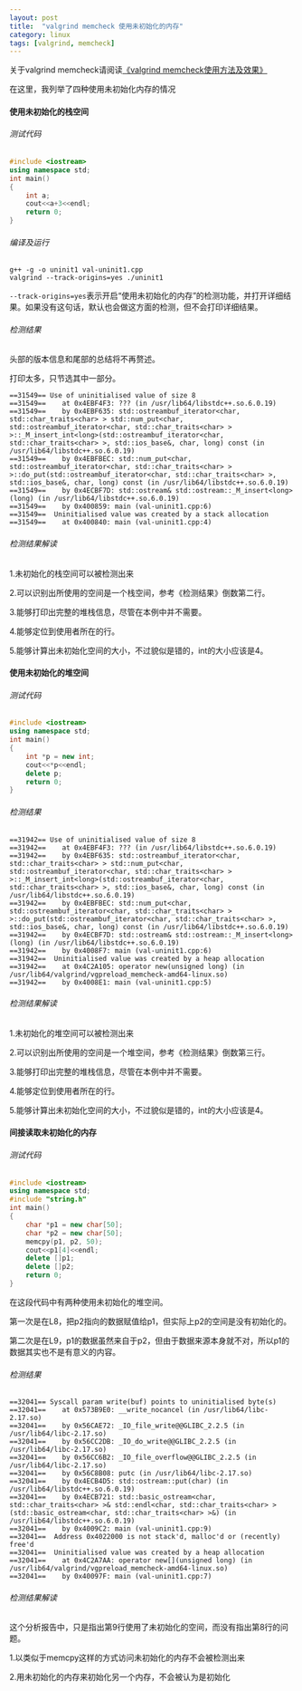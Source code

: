 ```yaml
---
layout: post
title:  "valgrind memcheck 使用未初始化的内存"
category: linux
tags: [valgrind, memcheck]
---
```


关于valgrind memcheck请阅读[《valgrind memcheck使用方法及效果》](/linux/2016-02/valgrind-memcheck.html)

在这里，我列举了四种使用未初始化内存的情况

#### 使用未初始化的栈空间

<!-- more -->

###### 测试代码

```c++
#include <iostream>
using namespace std;
int main()
{
    int a;
    cout<<a+3<<endl;
    return 0;
}
```
###### 编译及运行

```
g++ -g -o uninit1 val-uninit1.cpp
valgrind --track-origins=yes ./uninit1
```

`--track-origins=yes`表示开启“使用未初始化的内存”的检测功能，并打开详细结果。如果没有这句话，默认也会做这方面的检测，但不会打印详细结果。

###### 检测结果

头部的版本信息和尾部的总结将不再赘述。

打印太多，只节选其中一部分。

```
==31549== Use of uninitialised value of size 8
==31549==    at 0x4EBF4F3: ??? (in /usr/lib64/libstdc++.so.6.0.19)
==31549==    by 0x4EBF635: std::ostreambuf_iterator<char, std::char_traits<char> > std::num_put<char, std::ostreambuf_iterator<char, std::char_traits<char> > >::_M_insert_int<long>(std::ostreambuf_iterator<char, std::char_traits<char> >, std::ios_base&, char, long) const (in /usr/lib64/libstdc++.so.6.0.19)
==31549==    by 0x4EBFBEC: std::num_put<char, std::ostreambuf_iterator<char, std::char_traits<char> > >::do_put(std::ostreambuf_iterator<char, std::char_traits<char> >, std::ios_base&, char, long) const (in /usr/lib64/libstdc++.so.6.0.19)
==31549==    by 0x4ECBF7D: std::ostream& std::ostream::_M_insert<long>(long) (in /usr/lib64/libstdc++.so.6.0.19)
==31549==    by 0x400859: main (val-uninit1.cpp:6)
==31549==  Uninitialised value was created by a stack allocation
==31549==    at 0x400840: main (val-uninit1.cpp:4)
```

###### 检测结果解读

1.未初始化的栈空间可以被检测出来

2.可以识别出所使用的空间是一个栈空间，参考《检测结果》倒数第二行。

3.能够打印出完整的堆栈信息，尽管在本例中并不需要。

4.能够定位到使用者所在的行。

5.能够计算出未初始化空间的大小，不过貌似是错的，int的大小应该是4。

#### 使用未初始化的堆空间

###### 测试代码

```c++
#include <iostream>
using namespace std;
int main()
{
    int *p = new int;
    cout<<*p<<endl;
    delete p;
    return 0;
}
```
###### 检测结果

```
==31942== Use of uninitialised value of size 8
==31942==    at 0x4EBF4F3: ??? (in /usr/lib64/libstdc++.so.6.0.19)
==31942==    by 0x4EBF635: std::ostreambuf_iterator<char, std::char_traits<char> > std::num_put<char, std::ostreambuf_iterator<char, std::char_traits<char> > >::_M_insert_int<long>(std::ostreambuf_iterator<char, std::char_traits<char> >, std::ios_base&, char, long) const (in /usr/lib64/libstdc++.so.6.0.19)
==31942==    by 0x4EBFBEC: std::num_put<char, std::ostreambuf_iterator<char, std::char_traits<char> > >::do_put(std::ostreambuf_iterator<char, std::char_traits<char> >, std::ios_base&, char, long) const (in /usr/lib64/libstdc++.so.6.0.19)
==31942==    by 0x4ECBF7D: std::ostream& std::ostream::_M_insert<long>(long) (in /usr/lib64/libstdc++.so.6.0.19)
==31942==    by 0x4008F7: main (val-uninit1.cpp:6)
==31942==  Uninitialised value was created by a heap allocation
==31942==    at 0x4C2A105: operator new(unsigned long) (in /usr/lib64/valgrind/vgpreload_memcheck-amd64-linux.so)
==31942==    by 0x4008E1: main (val-uninit1.cpp:5)
```

###### 检测结果解读

1.未初始化的堆空间可以被检测出来

2.可以识别出所使用的空间是一个堆空间，参考《检测结果》倒数第三行。

3.能够打印出完整的堆栈信息，尽管在本例中并不需要。

4.能够定位到使用者所在的行。

5.能够计算出未初始化空间的大小，不过貌似是错的，int的大小应该是4。

#### 间接读取未初始化的内存

###### 测试代码

```c++
#include <iostream>
using namespace std;
#include "string.h"
int main()
{
    char *p1 = new char[50];
    char *p2 = new char[50];
    memcpy(p1, p2, 50);
    cout<<p1[4]<<endl;
    delete []p1;
    delete []p2;
    return 0;
}
```

在这段代码中有两种使用未初始化的堆空间。

第一次是在L8，把p2指向的数据赋值给p1，但实际上p2的空间是没有初始化的。

第二次是在L9，p1的数据虽然来自于p2，但由于数据来源本身就不对，所以p1的数据其实也不是有意义的内容。

###### 检测结果

```
==32041== Syscall param write(buf) points to uninitialised byte(s)
==32041==    at 0x573B9E0: __write_nocancel (in /usr/lib64/libc-2.17.so)
==32041==    by 0x56CAE72: _IO_file_write@@GLIBC_2.2.5 (in /usr/lib64/libc-2.17.so)
==32041==    by 0x56CC2DB: _IO_do_write@@GLIBC_2.2.5 (in /usr/lib64/libc-2.17.so)
==32041==    by 0x56CC6B2: _IO_file_overflow@@GLIBC_2.2.5 (in /usr/lib64/libc-2.17.so)
==32041==    by 0x56C8B08: putc (in /usr/lib64/libc-2.17.so)
==32041==    by 0x4ECB4D5: std::ostream::put(char) (in /usr/lib64/libstdc++.so.6.0.19)
==32041==    by 0x4ECB721: std::basic_ostream<char, std::char_traits<char> >& std::endl<char, std::char_traits<char> >(std::basic_ostream<char, std::char_traits<char> >&) (in /usr/lib64/libstdc++.so.6.0.19)
==32041==    by 0x4009C2: main (val-uninit1.cpp:9)
==32041==  Address 0x4022000 is not stack'd, malloc'd or (recently) free'd
==32041==  Uninitialised value was created by a heap allocation
==32041==    at 0x4C2A7AA: operator new[](unsigned long) (in /usr/lib64/valgrind/vgpreload_memcheck-amd64-linux.so)
==32041==    by 0x40097F: main (val-uninit1.cpp:7)
```

###### 检测结果解读

这个分析报告中，只是指出第9行使用了未初始化的空间，而没有指出第8行的问题。

1.以类似于memcpy这样的方式访问未初始化的内存不会被检测出来

2.用未初始化的内存来初始化另一个内存，不会被认为是初始化
